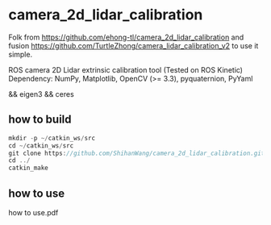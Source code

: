 # camera_2d_lidar_calibration
Folk from https://github.com/ehong-tl/camera_2d_lidar_calibration and fusion https://github.com/TurtleZhong/camera_lidar_calibration_v2 to use it simple.

ROS camera 2D Lidar extrinsic calibration tool (Tested on ROS Kinetic)<br/>
Dependency: NumPy, Matplotlib, OpenCV (>= 3.3), pyquaternion, PyYaml

&& eigen3 && ceres

## how to build

~~~c++
mkdir -p ~/catkin_ws/src
cd ~/catkin_ws/src
git clone https://github.com/ShihanWang/camera_2d_lidar_calibration.git
cd ../
catkin_make
~~~

## how to use

how to use.pdf